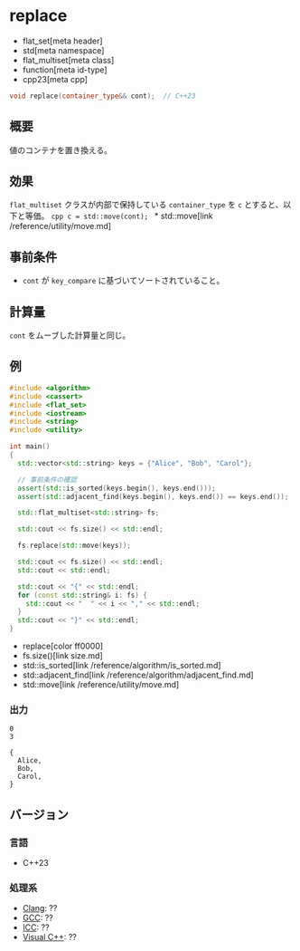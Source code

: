 # replace
* flat_set[meta header]
* std[meta namespace]
* flat_multiset[meta class]
* function[meta id-type]
* cpp23[meta cpp]

```cpp
void replace(container_type&& cont);  // C++23
```

## 概要
値のコンテナを置き換える。


## 効果
`flat_multiset` クラスが内部で保持している `container_type` を `c` とすると、以下と等価。
    ```cpp
    c = std::move(cont);
    ```
    * std::move[link /reference/utility/move.md]


## 事前条件
- `cont` が `key_compare` に基づいてソートされていること。


## 計算量
`cont` をムーブした計算量と同じ。


## 例
```cpp example
#include <algorithm>
#include <cassert>
#include <flat_set>
#include <iostream>
#include <string>
#include <utility>

int main()
{
  std::vector<std::string> keys = {"Alice", "Bob", "Carol"};

  // 事前条件の確認
  assert(std::is_sorted(keys.begin(), keys.end()));
  assert(std::adjacent_find(keys.begin(), keys.end()) == keys.end());

  std::flat_multiset<std::string> fs;

  std::cout << fs.size() << std::endl;

  fs.replace(std::move(keys));

  std::cout << fs.size() << std::endl;
  std::cout << std::endl;

  std::cout << "{" << std::endl;
  for (const std::string& i: fs) {
    std::cout << "  " << i << "," << std::endl;
  }
  std::cout << "}" << std::endl;
}
```
* replace[color ff0000]
* fs.size()[link size.md]
* std::is_sorted[link /reference/algorithm/is_sorted.md]
* std::adjacent_find[link /reference/algorithm/adjacent_find.md]
* std::move[link /reference/utility/move.md]

### 出力
```
0
3

{
  Alice,
  Bob,
  Carol,
}
```


## バージョン
### 言語
- C++23

### 処理系
- [Clang](/implementation.md#clang): ??
- [GCC](/implementation.md#gcc): ??
- [ICC](/implementation.md#icc): ??
- [Visual C++](/implementation.md#visual_cpp): ??
